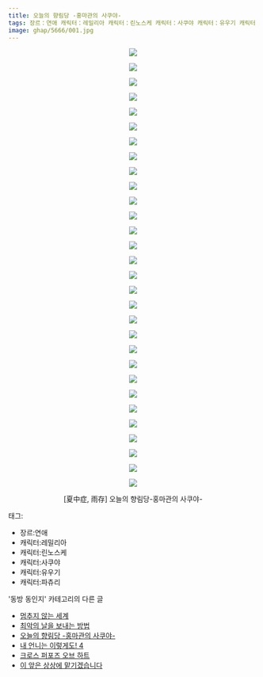```yaml
---
title: 오늘의 향림당 -홍마관의 사쿠야-
tags: 장르：연애 캐릭터：레밀리아 캐릭터：린노스케 캐릭터：사쿠야 캐릭터：유우기 캐릭터：파츄리 夏中症 雨存 동방_동인지
image: ghap/5666/001.jpg
---
```

<div class="article">
<p style="text-align: center; clear: none; float: none;"><img src="{{ site.nasurl }}/ghap/5666/001.jpg"/></p>
<p style="text-align: center; clear: none; float: none;"><img src="{{ site.nasurl }}/ghap/5666/002.jpg"/></p>
<p style="text-align: center; clear: none; float: none;"><img src="{{ site.nasurl }}/ghap/5666/003.jpg"/></p>
<p style="text-align: center; clear: none; float: none;"><img src="{{ site.nasurl }}/ghap/5666/004.jpg"/></p>
<p style="text-align: center; clear: none; float: none;"><img src="{{ site.nasurl }}/ghap/5666/005.jpg"/></p>
<p style="text-align: center; clear: none; float: none;"><img src="{{ site.nasurl }}/ghap/5666/006.jpg"/></p>
<p style="text-align: center; clear: none; float: none;"><img src="{{ site.nasurl }}/ghap/5666/007.jpg"/></p>
<p style="text-align: center; clear: none; float: none;"><img src="{{ site.nasurl }}/ghap/5666/008.jpg"/></p>
<p style="text-align: center; clear: none; float: none;"><img src="{{ site.nasurl }}/ghap/5666/009.jpg"/></p>
<p style="text-align: center; clear: none; float: none;"><img src="{{ site.nasurl }}/ghap/5666/010.jpg"/></p>
<p style="text-align: center; clear: none; float: none;"><img src="{{ site.nasurl }}/ghap/5666/011.jpg"/></p>
<p style="text-align: center; clear: none; float: none;"><img src="{{ site.nasurl }}/ghap/5666/012.jpg"/></p>
<p style="text-align: center; clear: none; float: none;"><img src="{{ site.nasurl }}/ghap/5666/013.jpg"/></p>
<p style="text-align: center; clear: none; float: none;"><img src="{{ site.nasurl }}/ghap/5666/014.jpg"/></p>
<p style="text-align: center; clear: none; float: none;"><img src="{{ site.nasurl }}/ghap/5666/015.jpg"/></p>
<p style="text-align: center; clear: none; float: none;"><img src="{{ site.nasurl }}/ghap/5666/016.jpg"/></p>
<p style="text-align: center; clear: none; float: none;"><img src="{{ site.nasurl }}/ghap/5666/017.jpg"/></p>
<p style="text-align: center; clear: none; float: none;"><img src="{{ site.nasurl }}/ghap/5666/018.jpg"/></p>
<p style="text-align: center; clear: none; float: none;"><img src="{{ site.nasurl }}/ghap/5666/019.jpg"/></p>
<p style="text-align: center; clear: none; float: none;"><img src="{{ site.nasurl }}/ghap/5666/020.jpg"/></p>
<p style="text-align: center; clear: none; float: none;"><img src="{{ site.nasurl }}/ghap/5666/021.jpg"/></p>
<p style="text-align: center; clear: none; float: none;"><img src="{{ site.nasurl }}/ghap/5666/022.jpg"/></p>
<p style="text-align: center; clear: none; float: none;"><img src="{{ site.nasurl }}/ghap/5666/023.jpg"/></p>
<p style="text-align: center; clear: none; float: none;"><img src="{{ site.nasurl }}/ghap/5666/024.jpg"/></p>
<p style="text-align: center; clear: none; float: none;"><img src="{{ site.nasurl }}/ghap/5666/025.jpg"/></p>
<p style="text-align: center; clear: none; float: none;"><img src="{{ site.nasurl }}/ghap/5666/026.jpg"/></p>
<p style="text-align: center; clear: none; float: none;"><img src="{{ site.nasurl }}/ghap/5666/027.jpg"/></p>
<p style="text-align: center; clear: none; float: none;"><img src="{{ site.nasurl }}/ghap/5666/028.jpg"/></p>
<p style="text-align: center; clear: none; float: none;"><img src="{{ site.nasurl }}/ghap/5666/029.jpg"/></p>
<p style="text-align: center; clear: none; float: none;"><img src="{{ site.nasurl }}/ghap/5666/030.jpg"/></p>
<p style="text-align: center; clear: none; float: none;">[夏中症, 雨存] 오늘의 향림당-홍마관의 사쿠야-</p>
</div><div class="tagTrail">
<p>태그: </p>
<ul>
<li>장르:연애</li>
<li>캐릭터:레밀리아</li>
<li>캐릭터:린노스케</li>
<li>캐릭터:사쿠야</li>
<li>캐릭터:유우기</li>
<li>캐릭터:파츄리</li>
</ul>
</div><div class="another">
<p>'동방 동인지' 카테고리의 다른 글</p>
<ul>
<li><a href="/2019-01-29-ghap_5674">멈추지 않는 세계</a></li>
<li><a href="/2019-01-26-ghap_5667">최악의 날을 보내는 방법</a></li>
<li><a href="/2019-01-25-ghap_5666">오늘의 향림당 -홍마관의 사쿠야-</a></li>
<li><a href="/2019-01-23-ghap_5645">내 언니는 이렇게도! 4</a></li>
<li><a href="/2019-01-22-ghap_5641">크로스 퍼포즈 오브 하트</a></li>
<li><a href="/2019-01-22-ghap_5640">이 앞은 상상에 맡기겠습니다</a></li>
</ul>
</div>